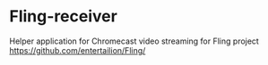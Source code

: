 Fling-receiver
==============

Helper application for Chromecast video streaming for Fling project https://github.com/entertailion/Fling/
